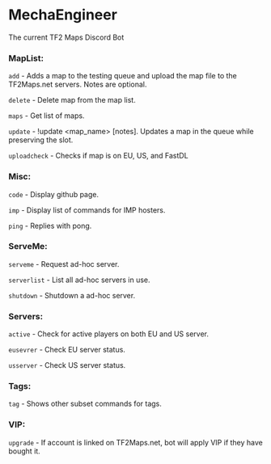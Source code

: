 # MechaEngineer
The current TF2 Maps Discord Bot

### MapList:
`add`
        - Adds a map to the testing queue and upload the map file to the TF2Maps.net servers. Notes are optional.
        
`delete`
        - Delete map from the map list.
        
`maps`
        - Get list of maps.
        
`update`
        - !update <map_name> <link> [notes]. Updates a map in the queue while preserving the slot.
        
`uploadcheck`
        - Checks if map is on EU, US, and FastDL
        
### Misc:
`code`
        - Display github page.
        
`imp`
        - Display list of commands for IMP hosters.
        
`ping`
        - Replies with pong.
        
### ServeMe:
`serveme`
        - Request ad-hoc server.
        
`serverlist`
        - List all ad-hoc servers in use.
        
`shutdown`
        - Shutdown a ad-hoc server.
        
### Servers:
`active`
        - Check for active players on both EU and US server.
        
`eusevrer`
        - Check EU server status.
        
`usserver`
        - Check US server status.
        
### Tags:
`tag`
        - Shows other subset commands for tags.
        
### VIP:
`upgrade`
        - If account is linked on TF2Maps.net, bot will apply VIP if they have bought it.
        
